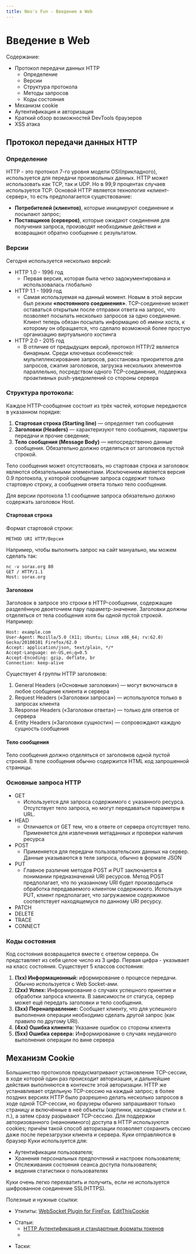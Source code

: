 ```yaml
---
title: Neo's Fun - Введение в Web
---
```

# Введение в Web
Содержание:
- Протокол передачи данных HTTP
    - Определение
    - Версии
    - Структура протокола
    - Методы запросов
    - Коды состояния
- Механизм cookie
- Аутентификация и авторизация
- Краткий обзор возможностей DevTools браузеров
- XSS атака

## Протокол передачи данных HTTP
### <b>Определение</b>
HTTP - это протокол 7-го уровня модели OSI(прикладного), используется для передачи произвольных данных.
HTTP может использовать как TCP, так и UDP. Но в 99,9 процентах случаев используется TCP.
Основой HTTP является технология «клиент-сервер», то есть предполагается существование:

- <b>Потребителей (клиентов)</b>, которые инициируют соединение и посылают запрос;
- <b>Поставщиков (серверов)</b>, которые ожидают соединения для получения запроса, производят необходимые действия и возвращают обратно сообщение с результатом.

### <b>Версии</b>
Сегодня используется несколько версий: 
- HTTP 1.0 - 1996 год
    - Первая версия, которая была четко задокументирована и использовалась глобально
- HTTP 1.1 - 1999 год
    - Самая используемая на данный момент. Новым в этой версии был режим <b>«постоянного соединения»</b>. TCP-соединение может оставаться открытым после отправки ответа на запрос, что позволяет посылать несколько запросов за одно соединение. Клиент теперь обязан посылать информацию об имени хоста, к которому он обращается, что сделало возможной более простую организацию виртуального хостинга
- HTTP 2.0 - 2015 год
    - В отличие от предыдущих версий, протокол HTTP/2 является бинарным. Среди ключевых особенностей: мультиплексирование запросов, расстановка приоритетов для запросов, сжатия заголовков, загрузка нескольких элементов параллельно, посредством одного TCP-соединения, поддержка проактивных push-уведомлений со стороны сервера

### <b>Структура протокола:</b>
Каждое HTTP-сообщение состоит из трёх частей, которые передаются в указанном порядке:

1. <b>Стартовая строка (Starting line)</b> — определяет тип сообщения
2. <b>Заголовки (Headers)</b> — характеризуют тело сообщения, параметры передачи и прочие сведения;
3. <b>Тело сообщения (Message Body)</b> — непосредственно данные сообщения. Обязательно должно отделяться от заголовков пустой строкой.

Тело сообщения может отсутствовать, но стартовая строка и заголовок являются обязательными элементами. Исключением является версия 0.9 протокола, у которой сообщение запроса содержит только стартовую строку, а сообщения ответа только тело сообщения.

Для версии протокола 1.1 сообщение запроса обязательно должно содержать заголовок Host.
#### Стартовая строка
Формат стартовой строки:
```
METHOD URI HTTP/Версия
```
Например, чтобы выполнить запрос на сайт мануально, мы можем сделать так:
```Shell
nc -v sorax.org 80
GET / HTTP/1.1
Host: sorax.org
```
#### Заголовки
Заголовок в запросе это строки в HTTP-сообщении, содержащие разделённую двоеточием пару параметр-значение.
Заголовки должны отделяться от тела сообщения хотя бы одной пустой строкой.
Например:
```
Host: example.com
User-Agent: Mozilla/5.0 (X11; Ubuntu; Linux x86_64; rv:62.0) Gecko/20100101 Firefox/62.0
Accept: application/json, text/plain, */*
Accept-Language: en-US,en;q=0.5
Accept-Encoding: gzip, deflate, br
Connection: keep-alive
```
Существует 4 группы HTTP заголовков:

1. General Headers («Основные заголовки») — могут включаться в любое сообщение клиента и сервера
2. Request Headers («Заголовки запроса») — используются только в запросах клиента
3. Response Headers («Заголовки ответа») — только для ответов от сервера
4. Entity Headers («Заголовки сущности») — сопровождают каждую сущность сообщения

#### Тело сообщения
Тело сообщения должно отделяться от заголовков одной пустой строкой. В теле сообщения обычно содержится HTML код запрошенной страницы.

### Основные запроса HTTP
- GET
    - Используется для запроса содержимого с указанного ресурса. Отсутствует тело запроса, но могут передаваться параметры в URL.
- HEAD
    - Отличается от GET тем, что в ответе от сервера отсутствует тело. Применяется для извлечения метаданных и проверки наличия ресурса
- POST
    - Применяется для передачи пользовательских данных на сервер. Данные указываются в теле запроса, обычно в формате JSON
- PUT
    - Главное различие методов POST и PUT заключается в понимании предназначений URI ресурсов. Метод POST предполагает, что по указанному URI будет производиться обработка передаваемого клиентом содержимого. Используя PUT, клиент предполагает, что загружаемое содержимое соответствует находящемуся по данному URI ресурсу.
- PATCH
- DELETE
- TRACE
- CONNECT

### Коды состояния
Код состояния возвращается вместе с ответом сервера. Он представляет из себя целое число из 3 цифр. Первая цифра - указывает на класс состояния.
Существует 5 классов состояния:

1. <b>(1хх) Информационный:</b> иформирование о процессе передачи. Обычно используется с Web Socket-ами.
2. <b>(2хх) Успех:</b> Информирование о случаях успешного принятия и обработки запроса клиента. В зависимости от статуса, сервер может ещё передать заголовки и тело сообщения.
3. <b>(3хх) Перенаправление:</b> Сообщает клиенту, что для успешного выполнения операции необходимо сделать другой запрос (как правило по другому URI).
4. <b>(4хх) Ошибка клиента:</b> Указание ошибок со стороны клиента
5. <b>(5хх) Ошибка сервера:</b> Информирование о случаях неудачного выполнения операции по вине сервера

## Механизм Cookie
Большинство протоколов предусматривают установление TCP-сессии, в ходе которой один раз происходит авторизация, и дальнейшие действия выполняются в контексте этой авторизации. HTTP же устанавливает отдельную TCP-сессию на каждый запрос; в более поздних версиях HTTP было разрешено делать несколько запросов в ходе одной TCP-сессии, но браузеры обычно запрашивают только страницу и включённые в неё объекты (картинки, каскадные стили и т. п.), а затем сразу разрывают TCP-сессию. Для поддержки авторизованного (неанонимного) доступа в HTTP используются cookies; причём такой способ авторизации позволяет сохранить сессию даже после перезагрузки клиента и сервера.
Куки отправляются в браузер 
Куки используется для:

- Аутентификации пользователя;
- Хранения персональных предпочтений и настроек пользователя;
- Отслеживания состояния сеанса доступа пользователя;
- ведения статистики о пользователях

Куки очень легко перехватить и получить, если не используется шифрованное соединение SSL(HTTPS).

Полезные и нужные ссылки:
* Утилиты: [WebSocket Plugin for FireFox](https://addons.mozilla.org/en-US/firefox/addon/browser-websocket-client/), [EditThisCookie](https://chrome.google.com/webstore/detail/editthiscookie/fngmhnnpilhplaeedifhccceomclgfbg)
- Статьи: 
    - [HTTP Аутентификация и стандартные форматы токенов](https://habr.com/company/dataart/blog/262817/)
    - []()
* Таски:
    []()